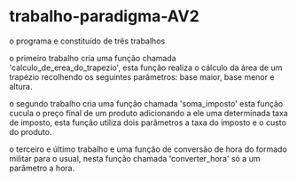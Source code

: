 # trabalho-paradigma-AV2
o programa e constituído de três trabalhos

  o primeiro trabalho cria uma função chamada 'calculo_de_erea_do_trapezio',
esta função realiza o cálculo da área de um trapézio recolhendo os seguintes parâmetros:
base maior, base menor e altura.

  o segundo trabalho cria uma função chamada 'soma_imposto'
esta função cucula o preço final de um produto adicionando a ele uma determinada taxa de imposto,
esta função utiliza dois parâmetros a taxa do imposto e o custo do produto.

  o terceiro e último trabalho e uma função de conversão de hora do formado militar para o usual,
nesta função chamada 'converter_hora' só a um parâmetro a hora.
